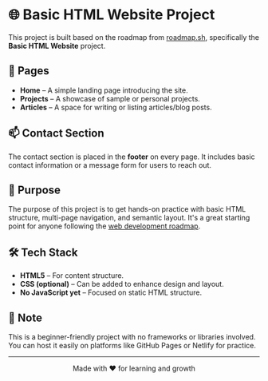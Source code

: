 <h1>🌐 Basic HTML Website Project</h1>

<p>This project is built based on the roadmap from <a href="https://roadmap.sh/projects/basic-html-website" target="_blank">roadmap.sh</a>, specifically the <strong>Basic HTML Website</strong> project.</p>

<h2>📁 Pages</h2>
<ul>
  <li><strong>Home</strong> – A simple landing page introducing the site.</li>
  <li><strong>Projects</strong> – A showcase of sample or personal projects.</li>
  <li><strong>Articles</strong> – A space for writing or listing articles/blog posts.</li>
</ul>

<h2>📫 Contact Section</h2>
<p>The contact section is placed in the <strong>footer</strong> on every page. It includes basic contact information or a message form for users to reach out.</p>

<h2>🚀 Purpose</h2>
<p>The purpose of this project is to get hands-on practice with basic HTML structure, multi-page navigation, and semantic layout. It's a great starting point for anyone following the <a href="https://roadmap.sh" target="_blank">web development roadmap</a>.</p>

<h2>🛠️ Tech Stack</h2>
<ul>
  <li><strong>HTML5</strong> – For content structure.</li>
  <li><strong>CSS (optional)</strong> – Can be added to enhance design and layout.</li>
  <li><strong>No JavaScript yet</strong> – Focused on static HTML structure.</li>
</ul>

<h2>📌 Note</h2>
<p>This is a beginner-friendly project with no frameworks or libraries involved. You can host it easily on platforms like GitHub Pages or Netlify for practice.</p>

<hr>

<p align="center">Made with ❤️ for learning and growth</p>
